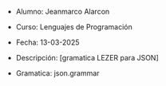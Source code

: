  * Alumno: Jeanmarco Alarcon
 * Curso: Lenguajes de Programación
 * Fecha: 13-03-2025
 * Descripción: [gramatica LEZER para JSON]


 * Gramatica: json.grammar 
